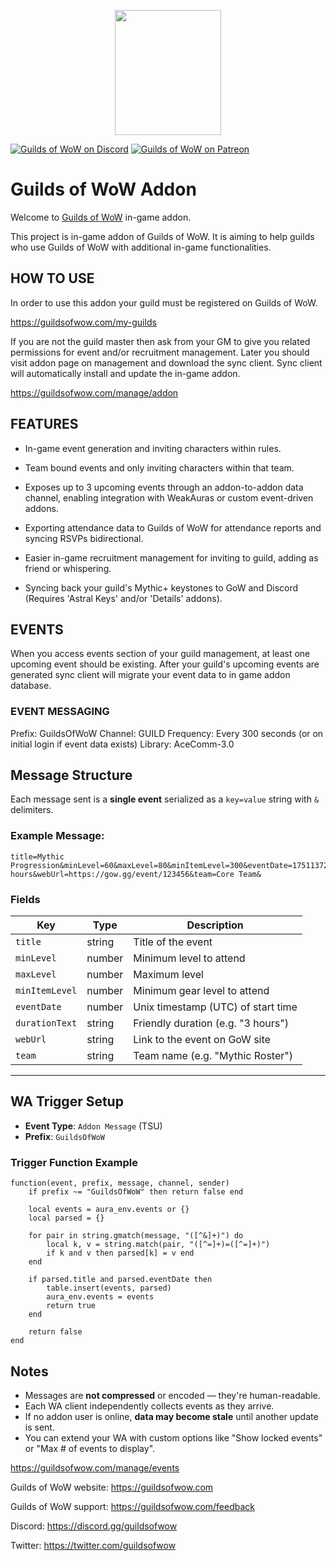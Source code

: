 <p align="center">
  <img src="https://guildsofwow.com/assets/images/guilds-of-wow-logo.png" width="170" height="200" />
</p>

[![Guilds of WoW on Discord](https://img.shields.io/static/v1?label=Discord&message=GoW&color=7289DA)](https://discord.gg/guildsofwow)
[![Guilds of WoW on Patreon](https://img.shields.io/static/v1?label=Patreon&message=GoW&color=f96854)](https://www.patreon.com/guildsofwow)

# Guilds of WoW Addon

Welcome to [Guilds of WoW](https://gow.gg) in-game addon.

This project is in-game addon of Guilds of WoW. It is aiming to help guilds who use Guilds of WoW with additional in-game functionalities.

## HOW TO USE

In order to use this addon your guild must be registered on Guilds of WoW.

https://guildsofwow.com/my-guilds

If you are not the guild master then ask from your GM to give you related permissions for event and/or recruitment management. Later you should visit addon page on management and download the sync client. Sync client will automatically install and update the in-game addon.

https://guildsofwow.com/manage/addon

## FEATURES

-   In-game event generation and inviting characters within rules.

-   Team bound events and only inviting characters within that team.

-   Exposes up to 3 upcoming events through an addon-to-addon data channel, enabling integration with WeakAuras or custom event-driven addons.

-   Exporting attendance data to Guilds of WoW for attendance reports and syncing RSVPs bidirectional.

-   Easier in-game recruitment management for inviting to guild, adding as friend or whispering.

-   Syncing back your guild's Mythic+ keystones to GoW and Discord (Requires 'Astral Keys' and/or 'Details' addons).

## EVENTS

When you access events section of your guild management, at least one upcoming event should be existing. After your guild's upcoming events are generated sync client will migrate your event data to in game addon database.

### EVENT MESSAGING

Prefix: GuildsOfWoW
Channel: GUILD
Frequency: Every 300 seconds (or on initial login if event data exists)
Library: AceComm-3.0

## Message Structure

Each message sent is a **single event** serialized as a `key=value` string with `&` delimiters.

### Example Message:

    title=Mythic Progression&minLevel=60&maxLevel=80&minItemLevel=300&eventDate=1751137200&durationText=3 hours&webUrl=https://gow.gg/event/123456&team=Core Team&

### Fields

| Key            | Type   | Description                        |
| -------------- | ------ | ---------------------------------- |
| `title`        | string | Title of the event                 |
| `minLevel`     | number | Minimum level to attend            |
| `maxLevel`     | number | Maximum level                      |
| `minItemLevel` | number | Minimum gear level to attend       |
| `eventDate`    | number | Unix timestamp (UTC) of start time |
| `durationText` | string | Friendly duration (e.g. "3 hours") |
| `webUrl`       | string | Link to the event on GoW site      |
| `team`         | string | Team name (e.g. "Mythic Roster")   |

---

## WA Trigger Setup

-   **Event Type**: `Addon Message` (TSU)
-   **Prefix**: `GuildsOfWoW`

### Trigger Function Example

    function(event, prefix, message, channel, sender)
        if prefix ~= "GuildsOfWoW" then return false end

        local events = aura_env.events or {}
        local parsed = {}

        for pair in string.gmatch(message, "([^&]+)") do
            local k, v = string.match(pair, "([^=]+)=([^=]+)")
            if k and v then parsed[k] = v end
        end

        if parsed.title and parsed.eventDate then
            table.insert(events, parsed)
            aura_env.events = events
            return true
        end

        return false
    end

## Notes

-   Messages are **not compressed** or encoded — they're human-readable.
-   Each WA client independently collects events as they arrive.
-   If no addon user is online, **data may become stale** until another update is sent.
-   You can extend your WA with custom options like "Show locked events" or "Max # of events to display".

https://guildsofwow.com/manage/events

Guilds of WoW website: https://guildsofwow.com

Guilds of WoW support: https://guildsofwow.com/feedback

Discord: https://discord.gg/guildsofwow

Twitter: https://twitter.com/guildsofwow

